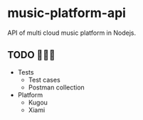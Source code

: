 # music-platform-api

API of multi cloud music platform in Nodejs.

## TODO 🚀🚀🚀

- Tests
    - Test cases
    - Postman collection
- Platform 
    - Kugou
    - Xiami
